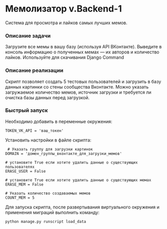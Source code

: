 # Мемолизатор v.Backend-1

Система для просмотра и лайков самых лучших мемов.

### Описание задачи

Загрузите все мемы в вашу базу (используя API ВКонтакте). Выведите в консоль информацию о полученных мемах — их авторов и количество лайков. Используйте для скачивания Django Command

### Описание реализации

Скрипт позволяет создать 5 тестовых пользователей и загрузить в базу данных картинки со стены сообщества Вконтакте. Можно указать загружаемое количество мемов, источник загрузки и требуется ли очистка базы данных перед загрузкой.

### Быстрый запуск

Необходимо добавить в переменные окружения:

```
TOKEN_VK_API = 'ваш_токен'
```

Установить настройки в файле скрипта:

```
 # Указать группу для загрузки картинок
DOMAIN = 'домен_группы_вконтакте_для_загрузки_мемов'

# установите True если хотите удалить данные о существующих пользователях
ERASE_USER = False 

# установите True если хотите удалить данные о существующих мемах
ERASE_MEM = False

# Указать количество создаваемых мемов
COUNT_MEM = 5
```

Для запуска скрипта, после развертывания виртуального окружения и применения миграций выполнить команду:

```
python manage.py runscript load_data
```
